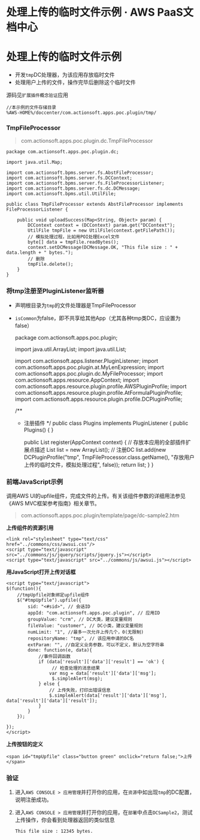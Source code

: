 # 处理上传的临时文件示例 · AWS PaaS文档中心

# 处理上传的临时文件示例

  * 开发`tmp`DC处理器，为该应用存放临时文件
  * 处理用户上传的文件，操作完毕后删除这个临时文件

源码见`扩展插件概念验证`应用
    
    
    //本示例的文件存储目录
    %AWS-HOME%/doccenter/com.actionsoft.apps.poc.plugin/tmp/
    

### TmpFileProcessor

> com.actionsoft.apps.poc.plugin.dc.TmpFileProcessor
    
    
    package com.actionsoft.apps.poc.plugin.dc;
    
    import java.util.Map;
    
    import com.actionsoft.bpms.server.fs.AbstFileProcessor;
    import com.actionsoft.bpms.server.fs.DCContext;
    import com.actionsoft.bpms.server.fs.FileProcessorListener;
    import com.actionsoft.bpms.server.fs.dc.DCMessage;
    import com.actionsoft.bpms.util.UtilFile;
    
    public class TmpFileProcessor extends AbstFileProcessor implements FileProcessorListener {
    
        public void uploadSuccess(Map<String, Object> param) {
            DCContext context = (DCContext) param.get("DCContext");
            UtilFile tmpFile = new UtilFile(context.getFilePath());
            // 模拟处理过程，比如用POI处理Excel文件
            byte[] data = tmpFile.readBytes();
            context.setDCMessage(DCMessage.OK, "This file size : " + data.length + " bytes.");
            // 删除
            tmpFile.delete();
        }
    }
    

### 将tmp注册至PluginListener监听器

  * 声明根目录为`tmp`的文件处理器是TmpFileProcessor
  * `isCommon`为false，即不共享给其他App（尤其各种tmp类DC，应设置为false）

    
    
    package com.actionsoft.apps.poc.plugin;
    
    import java.util.ArrayList;
    import java.util.List;
    
    import com.actionsoft.apps.listener.PluginListener;
    import com.actionsoft.apps.poc.plugin.at.MyLenExpression;
    import com.actionsoft.apps.poc.plugin.dc.MyFileProcessor;
    import com.actionsoft.apps.resource.AppContext;
    import com.actionsoft.apps.resource.plugin.profile.AWSPluginProfile;
    import com.actionsoft.apps.resource.plugin.profile.AtFormulaPluginProfile;
    import com.actionsoft.apps.resource.plugin.profile.DCPluginProfile;
    
    /**
     * 注册插件
     */
    public class Plugins implements PluginListener {
        public Plugins() {
        }
    
        public List<AWSPluginProfile> register(AppContext context) {
            // 存放本应用的全部插件扩展点描述
            List<AWSPluginProfile> list = new ArrayList<AWSPluginProfile>();
            // 注册DC
            list.add(new DCPluginProfile("tmp", TmpFileProcessor.class.getName(), "存放用户上传的临时文件，模拟处理过程", false));
            return list;
        }
    }
    

### 前端JavaScript示例

调用AWS UI的upfile组件，完成文件的上传。有关该组件参数的详细用法参见《AWS MVC框架参考指南》相关章节。

> com.actionsoft.apps.poc.plugin/template/page/dc-sample2.htm

**上传组件的资源引用**
    
    
    <link rel="stylesheet" type="text/css" href="../commons/css/awsui.css"/>
    <script type="text/javascript" src="../commons/js/jquery/scripts/jquery.js"></script>
    <script type="text/javascript" src="../commons/js/awsui.js"></script>
    

**用JavaScript打开上传对话框**
    
    
    <script type="text/javascript">
    $(function(){
        //tmpUpfile对象绑定upfile组件
        $("#tmpUpfile").upfile({
            sid: "<#sid>", // 会话ID
            appId: "com.actionsoft.apps.poc.plugin", // 应用ID
            groupValue: "crm", // DC大类，建议变量规则
            fileValue: "customer", // DC小类，建议变量规则
            numLimit: "1", //最多一次允许上传几个，0(无限制)
            repositoryName: "tmp", // 该应用申请的DC名
            extParam: "", //自定义业务参数，可以不定义，默认为空字符串
            done: function(e, data){
                //事件回调函数
                if (data['result']['data']['result'] == 'ok') {
                     // 检查处理的消息结果
                    var msg = data['result']['data']['msg'];
                     $.simpleAlert(msg);
                } else {
                    // 上传失败，打印出错误信息
                    $.simpleAlert(data['result']['data']['msg'], data['result']['data']['result']);
                }
            }
        });
    
    });
    </script>
    

**上传按钮的定义**
    
    
    <span id="tmpUpfile" class="button green" onclick="return false;">上传</span>
    

### 验证

  1. 进入`AWS CONSOLE > 应用管理`并打开你的应用，在`资源`中如出现`tmp`的DC配置，说明注册成功。
  2. 进入`AWS CONSOLE > 应用管理`并打开你的应用，在`部署`中点击`DCSample2`，测试上传操作，你会看到处理器返回的类似信息
         
         This file size : 12345 bytes.